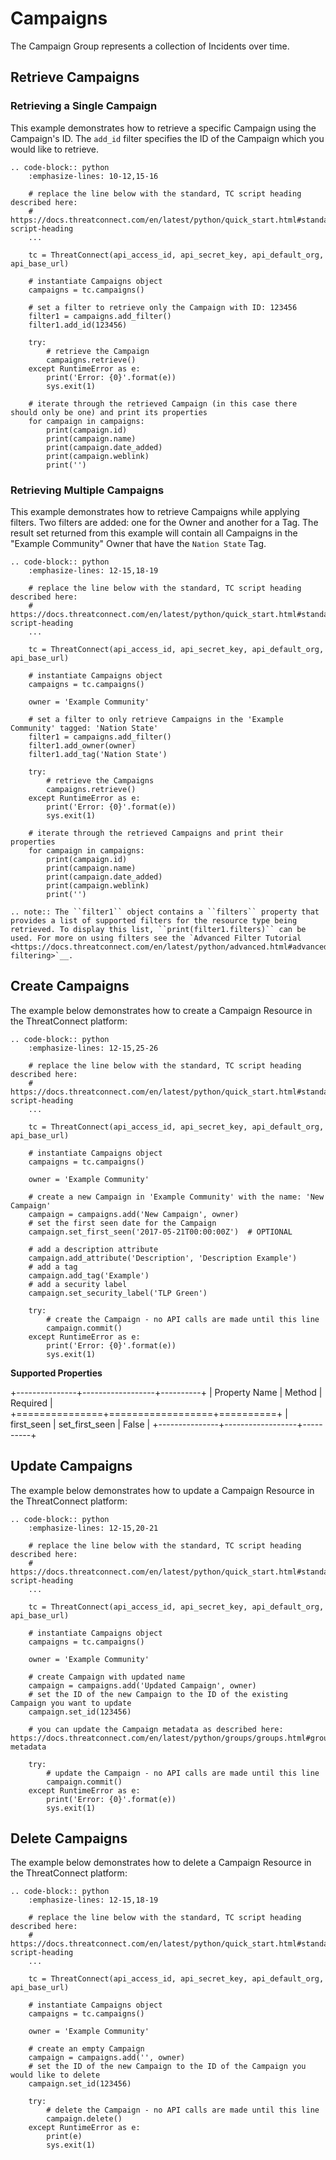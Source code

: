 # Campaigns

The Campaign Group represents a collection of Incidents over time.

## Retrieve Campaigns

### Retrieving a Single Campaign

This example demonstrates how to retrieve a specific Campaign using the Campaign's ID. The `add_id` filter specifies the ID of the Campaign which you would like to retrieve.

```eval_rst
.. code-block:: python
    :emphasize-lines: 10-12,15-16

    # replace the line below with the standard, TC script heading described here:
    # https://docs.threatconnect.com/en/latest/python/quick_start.html#standard-script-heading
    ...

    tc = ThreatConnect(api_access_id, api_secret_key, api_default_org, api_base_url)

    # instantiate Campaigns object
    campaigns = tc.campaigns()

    # set a filter to retrieve only the Campaign with ID: 123456
    filter1 = campaigns.add_filter()
    filter1.add_id(123456)

    try:
        # retrieve the Campaign
        campaigns.retrieve()
    except RuntimeError as e:
        print('Error: {0}'.format(e))
        sys.exit(1)

    # iterate through the retrieved Campaign (in this case there should only be one) and print its properties
    for campaign in campaigns:
        print(campaign.id)
        print(campaign.name)
        print(campaign.date_added)
        print(campaign.weblink)
        print('')
```

### Retrieving Multiple Campaigns

This example demonstrates how to retrieve Campaigns while applying filters. Two filters are added: one for the Owner and another for a Tag. The result set returned from this example will contain all Campaigns in the "Example Community" Owner that have the `Nation State` Tag.

```eval_rst
.. code-block:: python
    :emphasize-lines: 12-15,18-19

    # replace the line below with the standard, TC script heading described here:
    # https://docs.threatconnect.com/en/latest/python/quick_start.html#standard-script-heading
    ...

    tc = ThreatConnect(api_access_id, api_secret_key, api_default_org, api_base_url)

    # instantiate Campaigns object
    campaigns = tc.campaigns()

    owner = 'Example Community'

    # set a filter to only retrieve Campaigns in the 'Example Community' tagged: 'Nation State'
    filter1 = campaigns.add_filter()
    filter1.add_owner(owner)
    filter1.add_tag('Nation State')

    try:
        # retrieve the Campaigns
        campaigns.retrieve()
    except RuntimeError as e:
        print('Error: {0}'.format(e))
        sys.exit(1)

    # iterate through the retrieved Campaigns and print their properties
    for campaign in campaigns:
        print(campaign.id)
        print(campaign.name)
        print(campaign.date_added)
        print(campaign.weblink)
        print('')
```

```eval_rst
.. note:: The ``filter1`` object contains a ``filters`` property that provides a list of supported filters for the resource type being retrieved. To display this list, ``print(filter1.filters)`` can be used. For more on using filters see the `Advanced Filter Tutorial <https://docs.threatconnect.com/en/latest/python/advanced.html#advanced-filtering>`__.
```

## Create Campaigns

The example below demonstrates how to create a Campaign Resource in the ThreatConnect platform:

```eval_rst
.. code-block:: python
    :emphasize-lines: 12-15,25-26

    # replace the line below with the standard, TC script heading described here:
    # https://docs.threatconnect.com/en/latest/python/quick_start.html#standard-script-heading
    ...

    tc = ThreatConnect(api_access_id, api_secret_key, api_default_org, api_base_url)

    # instantiate Campaigns object
    campaigns = tc.campaigns()

    owner = 'Example Community'

    # create a new Campaign in 'Example Community' with the name: 'New Campaign'
    campaign = campaigns.add('New Campaign', owner)
    # set the first seen date for the Campaign
    campaign.set_first_seen('2017-05-21T00:00:00Z')  # OPTIONAL

    # add a description attribute
    campaign.add_attribute('Description', 'Description Example')
    # add a tag
    campaign.add_tag('Example')
    # add a security label
    campaign.set_security_label('TLP Green')

    try:
        # create the Campaign - no API calls are made until this line
        campaign.commit()
    except RuntimeError as e:
        print('Error: {0}'.format(e))
        sys.exit(1)
```

**Supported Properties**

+---------------+------------------+----------+
| Property Name | Method           | Required |
+===============+==================+==========+
| first\_seen   | set\_first\_seen | False    |
+---------------+------------------+----------+

## Update Campaigns

The example below demonstrates how to update a Campaign Resource in the ThreatConnect platform:

```eval_rst
.. code-block:: python
    :emphasize-lines: 12-15,20-21

    # replace the line below with the standard, TC script heading described here:
    # https://docs.threatconnect.com/en/latest/python/quick_start.html#standard-script-heading
    ...

    tc = ThreatConnect(api_access_id, api_secret_key, api_default_org, api_base_url)

    # instantiate Campaigns object
    campaigns = tc.campaigns()

    owner = 'Example Community'

    # create Campaign with updated name
    campaign = campaigns.add('Updated Campaign', owner)
    # set the ID of the new Campaign to the ID of the existing Campaign you want to update
    campaign.set_id(123456)

    # you can update the Campaign metadata as described here: https://docs.threatconnect.com/en/latest/python/groups/groups.html#group-metadata

    try:
        # update the Campaign - no API calls are made until this line
        campaign.commit()
    except RuntimeError as e:
        print('Error: {0}'.format(e))
        sys.exit(1)
```

## Delete Campaigns

The example below demonstrates how to delete a Campaign Resource in the ThreatConnect platform:

```eval_rst
.. code-block:: python
    :emphasize-lines: 12-15,18-19

    # replace the line below with the standard, TC script heading described here:
    # https://docs.threatconnect.com/en/latest/python/quick_start.html#standard-script-heading
    ...

    tc = ThreatConnect(api_access_id, api_secret_key, api_default_org, api_base_url)

    # instantiate Campaigns object
    campaigns = tc.campaigns()

    owner = 'Example Community'

    # create an empty Campaign
    campaign = campaigns.add('', owner)
    # set the ID of the new Campaign to the ID of the Campaign you would like to delete
    campaign.set_id(123456)

    try:
        # delete the Campaign - no API calls are made until this line
        campaign.delete()
    except RuntimeError as e:
        print(e)
        sys.exit(1)
```
